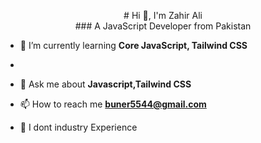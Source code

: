 
<p align="center">
  # Hi 👋, I'm Zahir Ali <br>
  ### A JavaScript Developer from Pakistan
</p>

<!--
**zahir-ali/zahir-ali** is a ✨ _special_ ✨ repository because its `README.md` (this file) appears on your GitHub profile.

Here are some ideas to get you started:
-->
<ul dir="auto">
<li>
<p dir="auto">🌱 I’m currently learning <strong>Core JavaScript, Tailwind CSS</strong></p>
</li>
<li>
<li>
<p dir="auto">💬 Ask me about <strong>Javascript,Tailwind CSS</strong></p>
</li>
<li>
<p dir="auto">📫 How to reach me <strong><a href="mailto:zahirali48734@gmail.com">buner5544@gmail.com</a></strong></p>
</li>
<li>
<p dir="auto">📄 I dont industry Experience </p>
</li>
</ul>
<!--connect with me-->



